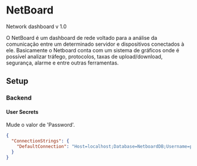 # NetBoard

Network dashboard v 1.0

O NetBoard é um dashboard de rede voltado para a análise da comunicação entre um determinado servidor e dispositivos conectados à ele. Basicamente o Netboard conta com um sistema de gráficos onde é possível analizar tráfego, protocolos, taxas de upload/download, segurança, alarme e entre outras ferramentas.


## Setup
### Backend
#### User Secrets
Mude o valor de 'Password'.
```json
{
  "ConnectionStrings": {
    "DefaultConnection": "Host=localhost;Database=NetboardDB;Username=postgres;Password=postgres"
  }
}
```
